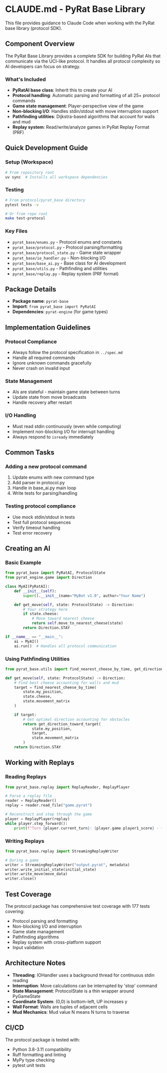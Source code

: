 # CLAUDE.md - PyRat Base Library

This file provides guidance to Claude Code when working with the PyRat base library (protocol SDK).

## Component Overview

The PyRat Base Library provides a complete SDK for building PyRat AIs that communicate via the UCI-like protocol. It handles all protocol complexity so AI developers can focus on strategy.

### What's Included
- **PyRatAI base class**: Inherit this to create your AI
- **Protocol handling**: Automatic parsing and formatting of all 25+ protocol commands
- **Game state management**: Player-perspective view of the game
- **Non-blocking I/O**: Handles stdin/stdout with move interruption support
- **Pathfinding utilities**: Dijkstra-based algorithms that account for walls and mud
- **Replay system**: Read/write/analyze games in PyRat Replay Format (PRF)

## Quick Development Guide

### Setup (Workspace)
```bash
# From repository root
uv sync  # Installs all workspace dependencies
```

### Testing
```bash
# From protocol/pyrat_base directory
pytest tests -v

# Or from repo root
make test-protocol
```

### Key Files
- `pyrat_base/enums.py` - Protocol enums and constants
- `pyrat_base/protocol.py` - Protocol parsing/formatting
- `pyrat_base/protocol_state.py` - Game state wrapper
- `pyrat_base/io_handler.py` - Non-blocking I/O
- `pyrat_base/base_ai.py` - Base class for AI development
- `pyrat_base/utils.py` - Pathfinding and utilities
- `pyrat_base/replay.py` - Replay system (PRF format)

## Package Details
- **Package name**: `pyrat-base`
- **Import**: `from pyrat_base import PyRatAI`
- **Dependencies**: `pyrat-engine` (for game types)

## Implementation Guidelines

### Protocol Compliance
- Always follow the protocol specification in `../spec.md`
- Handle all required commands
- Ignore unknown commands gracefully
- Never crash on invalid input

### State Management
- AIs are stateful - maintain game state between turns
- Update state from move broadcasts
- Handle recovery after restart

### I/O Handling
- Must read stdin continuously (even while computing)
- Implement non-blocking I/O for interrupt handling
- Always respond to `isready` immediately

## Common Tasks

### Adding a new protocol command
1. Update enums with new command type
2. Add parser in protocol.py
3. Handle in base_ai.py main loop
4. Write tests for parsing/handling

### Testing protocol compliance
- Use mock stdin/stdout in tests
- Test full protocol sequences
- Verify timeout handling
- Test error recovery

## Creating an AI

### Basic Example
```python
from pyrat_base import PyRatAI, ProtocolState
from pyrat_engine.game import Direction

class MyAI(PyRatAI):
    def __init__(self):
        super().__init__(name="MyBot v1.0", author="Your Name")

    def get_move(self, state: ProtocolState) -> Direction:
        # Your strategy here
        if state.cheese:
            # Move toward nearest cheese
            return self.move_to_nearest_cheese(state)
        return Direction.STAY

if __name__ == "__main__":
    ai = MyAI()
    ai.run()  # Handles all protocol communication
```

### Using Pathfinding Utilities
```python
from pyrat_base.utils import find_nearest_cheese_by_time, get_direction_toward_target

def get_move(self, state: ProtocolState) -> Direction:
    # Find best cheese accounting for walls and mud
    target = find_nearest_cheese_by_time(
        state.my_position,
        state.cheese,
        state.movement_matrix
    )

    if target:
        # Get optimal direction accounting for obstacles
        return get_direction_toward_target(
            state.my_position,
            target,
            state.movement_matrix
        )
    return Direction.STAY
```

## Working with Replays

### Reading Replays
```python
from pyrat_base.replay import ReplayReader, ReplayPlayer

# Parse a replay file
reader = ReplayReader()
replay = reader.read_file("game.pyrat")

# Reconstruct and step through the game
player = ReplayPlayer(replay)
while player.step_forward():
    print(f"Turn {player.current_turn}: {player.game.player1_score} - {player.game.player2_score}")
```

### Writing Replays
```python
from pyrat_base.replay import StreamingReplayWriter

# During a game
writer = StreamingReplayWriter("output.pyrat", metadata)
writer.write_initial_state(initial_state)
writer.write_move(move_data)
writer.close()
```

## Test Coverage

The protocol package has comprehensive test coverage with 177 tests covering:
- Protocol parsing and formatting
- Non-blocking I/O and interruption
- Game state management
- Pathfinding algorithms
- Replay system with cross-platform support
- Input validation

## Architecture Notes

- **Threading**: IOHandler uses a background thread for continuous stdin reading
- **Interruption**: Move calculations can be interrupted by 'stop' command
- **State Management**: ProtocolState is a thin wrapper around PyGameState
- **Coordinate System**: (0,0) is bottom-left, UP increases y
- **Wall Format**: Walls are tuples of adjacent cells
- **Mud Mechanics**: Mud value N means N turns to traverse

## CI/CD
The protocol package is tested with:
- Python 3.8-3.11 compatibility
- Ruff formatting and linting
- MyPy type checking
- pytest unit tests
